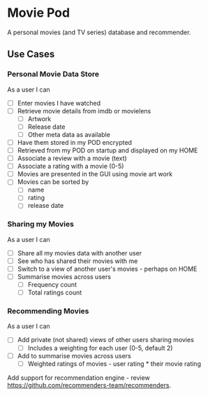 # Movie Pod

A personal movies (and TV series) database and recommender.

## Use Cases

### Personal Movie Data Store

As a user I can

- [ ] Enter movies I have watched
- [ ] Retrieve movie details from imdb or movielens
  - [ ] Artwork
  - [ ] Release date
  - [ ] Other meta data as available
- [ ] Have them stored in my POD encrypted
- [ ] Retrieved from my POD on startup and displayed on my HOME
- [ ] Associate a review with a movie (text)
- [ ] Associate a rating with a movie (0-5)
- [ ] Movies are presented in the GUI using movie art work
- [ ] Movies can be sorted by
  - [ ] name
  - [ ] rating
  - [ ] release date

### Sharing my Movies

As a user I can

- [ ] Share all my movies data with another user
- [ ] See who has shared their movies with me
- [ ] Switch to a view of another user's movies - perhaps on HOME
- [ ] Summarise movies across users
  - [ ] Frequency count
  - [ ] Total ratings count

### Recommending Movies

As a user I can

- [ ] Add private (not shared) views of other users sharing movies
  - [ ] Includes a weighting for each user (0-5, default 2)
- [ ] Add to summarise movies across users
   - [ ] Weighted ratings of movies - user rating * their movie rating

Add support for recommendation engine - review
https://github.com/recommenders-team/recommenders.
